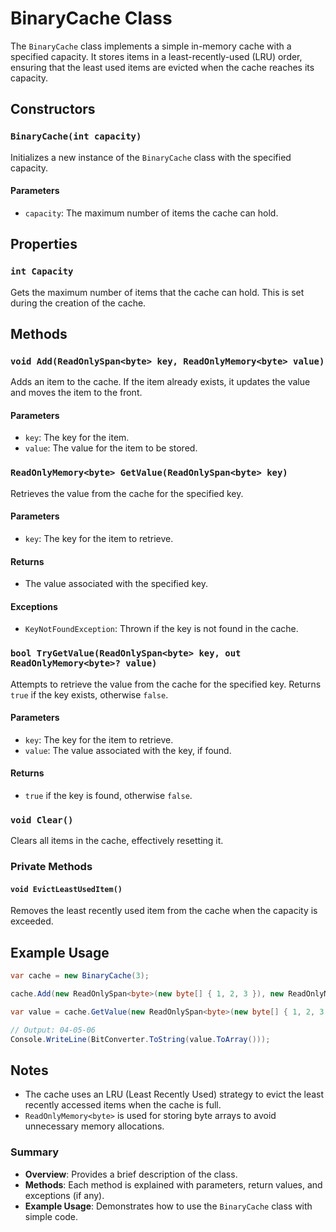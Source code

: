 # BinaryCache Class

The `BinaryCache` class implements a simple in-memory cache with a specified capacity. It stores items in a least-recently-used (LRU) order, ensuring that the least used items are evicted when the cache reaches its capacity.

## Constructors

### `BinaryCache(int capacity)`

Initializes a new instance of the `BinaryCache` class with the specified capacity.

#### Parameters

- `capacity`: The maximum number of items the cache can hold.

## Properties

### `int Capacity`

Gets the maximum number of items that the cache can hold. This is set during the creation of the cache.

## Methods

### `void Add(ReadOnlySpan<byte> key, ReadOnlyMemory<byte> value)`

Adds an item to the cache. If the item already exists, it updates the value and moves the item to the front.

#### Parameters

- `key`: The key for the item.
- `value`: The value for the item to be stored.

### `ReadOnlyMemory<byte> GetValue(ReadOnlySpan<byte> key)`

Retrieves the value from the cache for the specified key.

#### Parameters

- `key`: The key for the item to retrieve.

#### Returns

- The value associated with the specified key.

#### Exceptions

- `KeyNotFoundException`: Thrown if the key is not found in the cache.

### `bool TryGetValue(ReadOnlySpan<byte> key, out ReadOnlyMemory<byte>? value)`

Attempts to retrieve the value from the cache for the specified key. Returns `true` if the key exists, otherwise `false`.

#### Parameters

- `key`: The key for the item to retrieve.
- `value`: The value associated with the key, if found.

#### Returns

- `true` if the key is found, otherwise `false`.

### `void Clear()`

Clears all items in the cache, effectively resetting it.

### Private Methods

#### `void EvictLeastUsedItem()`

Removes the least recently used item from the cache when the capacity is exceeded.

## Example Usage

```csharp
var cache = new BinaryCache(3);

cache.Add(new ReadOnlySpan<byte>(new byte[] { 1, 2, 3 }), new ReadOnlyMemory<byte>(new byte[] { 4, 5, 6 }));

var value = cache.GetValue(new ReadOnlySpan<byte>(new byte[] { 1, 2, 3 }));

// Output: 04-05-06
Console.WriteLine(BitConverter.ToString(value.ToArray()));  
```

## Notes

- The cache uses an LRU (Least Recently Used) strategy to evict the least recently accessed items when the cache is full.
- ``ReadOnlyMemory<byte>`` is used for storing byte arrays to avoid unnecessary memory allocations.

### Summary

- **Overview**: Provides a brief description of the class.
- **Methods**: Each method is explained with parameters, return values, and exceptions (if any).
- **Example Usage**: Demonstrates how to use the `BinaryCache` class with simple code.
